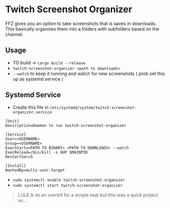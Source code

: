 # Twitch Screenshot Organizer

FFZ gives you an option to take screenshots that is saves in downloads. This basically organises them into a folders with subfolders based on the channel.

## Usage

-   TO build -> `cargo build --release`
-   `twitch-screenshot-organizer <path to downloads>`
-   `--watch` to keep it running and watch for new screenshots ( prob set this up as systemd service )

## Systemd Service

-   Create this file in `/etc/systemd/system/twitch-screenshot-organizer.service`

```
[Unit]
Description=Daemon to run twitch-screenshot-organizer

[Service]
User=<USERNAME>
Group=<USERNAME>
ExecStart=<PATH TO BINARY> <PATH TO DOWNLOADS> --watch
ExecReload=/bin/kill -s HUP $MAINPID
RestartSec=5

[Install]
WantedBy=multi-user.target

```

-   `sudo systemctl enable twitch-screenshot-organizer`
-   `sudo systemctl start twitch-screenshot-organizer`

> LULE ik its an overkill for a simple task but this was a quick project so...
